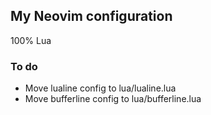 ## My Neovim configuration

100% Lua

### To do 
- Move lualine config to lua/lualine.lua 
- Move bufferline config to lua/bufferline.lua 

